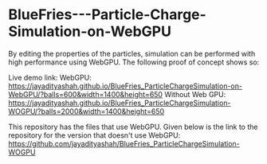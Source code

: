 # BlueFries---Particle-Charge-Simulation-on-WebGPU
 By editing the properties of the particles, simulation can be performed with high performance using WebGPU. The following proof of concept shows so:
 
Live demo link:
WebGPU: https://jayadityashah.github.io/BlueFries_ParticleChargeSimulation-on-WebGPU/?balls=600&width=1400&height=650
Without Web GPU: https://jayadityashah.github.io/BlueFries_ParticleChargeSimulation-WOGPU/?balls=2000&width=1400&height=650

This repository has the files that use WebGPU. Given below is the link to the repository for the version that doesn't use WebGPU:
https://github.com/jayadityashah/BlueFries_ParticleChargeSimulation-WOGPU
